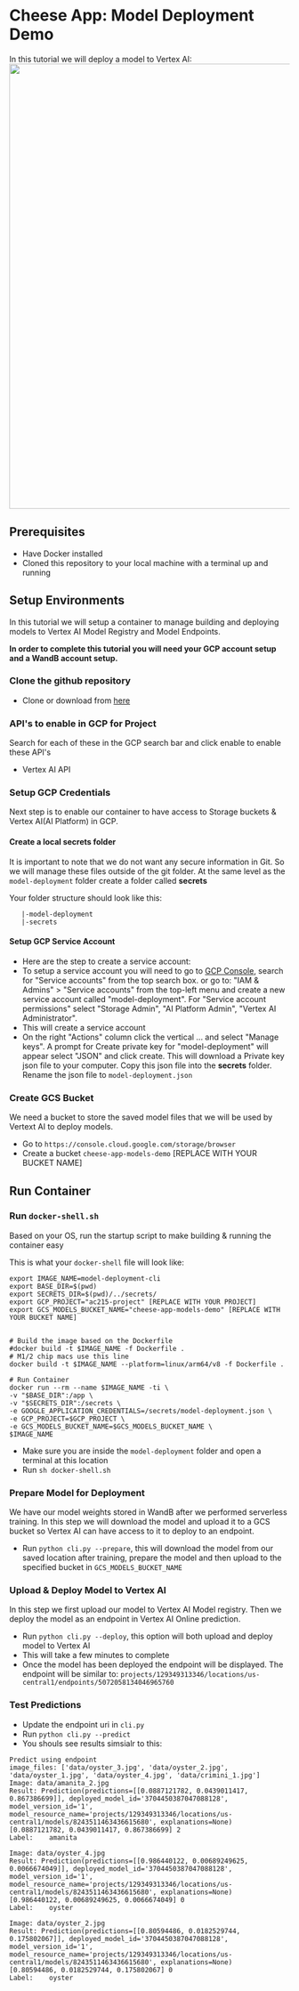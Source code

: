 # Cheese App: Model Deployment Demo

In this tutorial we will deploy a model to Vertex AI:
<img src="images/serverless-model-deployment.png"  width="800">

## Prerequisites
* Have Docker installed
* Cloned this repository to your local machine with a terminal up and running

## Setup Environments
In this tutorial we will setup a container to manage building and deploying models to Vertex AI Model Registry and Model Endpoints.

**In order to complete this tutorial you will need your GCP account setup and a WandB account setup.**

### Clone the github repository
- Clone or download from [here](https://github.com/dlops-io/model-deployment)

### API's to enable in GCP for Project
Search for each of these in the GCP search bar and click enable to enable these API's
* Vertex AI API

### Setup GCP Credentials
Next step is to enable our container to have access to Storage buckets & Vertex AI(AI Platform) in  GCP. 

#### Create a local **secrets** folder

It is important to note that we do not want any secure information in Git. So we will manage these files outside of the git folder. At the same level as the `model-deployment` folder create a folder called **secrets**

Your folder structure should look like this:
```
   |-model-deployment
   |-secrets
```

#### Setup GCP Service Account
- Here are the step to create a service account:
- To setup a service account you will need to go to [GCP Console](https://console.cloud.google.com/home/dashboard), search for  "Service accounts" from the top search box. or go to: "IAM & Admins" > "Service accounts" from the top-left menu and create a new service account called "model-deployment". For "Service account permissions" select "Storage Admin", "AI Platform Admin", "Vertex AI Administrator".
- This will create a service account
- On the right "Actions" column click the vertical ... and select "Manage keys". A prompt for Create private key for "model-deployment" will appear select "JSON" and click create. This will download a Private key json file to your computer. Copy this json file into the **secrets** folder. Rename the json file to `model-deployment.json`

### Create GCS Bucket

We need a bucket to store the saved model files that we will be used by Vertext AI to deploy models.

- Go to `https://console.cloud.google.com/storage/browser`
- Create a bucket `cheese-app-models-demo` [REPLACE WITH YOUR BUCKET NAME]

## Run Container

### Run `docker-shell.sh`
Based on your OS, run the startup script to make building & running the container easy

This is what your `docker-shell` file will look like:
```
export IMAGE_NAME=model-deployment-cli
export BASE_DIR=$(pwd)
export SECRETS_DIR=$(pwd)/../secrets/
export GCP_PROJECT="ac215-project" [REPLACE WITH YOUR PROJECT]
export GCS_MODELS_BUCKET_NAME="cheese-app-models-demo" [REPLACE WITH YOUR BUCKET NAME]


# Build the image based on the Dockerfile
#docker build -t $IMAGE_NAME -f Dockerfile .
# M1/2 chip macs use this line
docker build -t $IMAGE_NAME --platform=linux/arm64/v8 -f Dockerfile .

# Run Container
docker run --rm --name $IMAGE_NAME -ti \
-v "$BASE_DIR":/app \
-v "$SECRETS_DIR":/secrets \
-e GOOGLE_APPLICATION_CREDENTIALS=/secrets/model-deployment.json \
-e GCP_PROJECT=$GCP_PROJECT \
-e GCS_MODELS_BUCKET_NAME=$GCS_MODELS_BUCKET_NAME \
$IMAGE_NAME
```

- Make sure you are inside the `model-deployment` folder and open a terminal at this location
- Run `sh docker-shell.sh`

### Prepare Model for Deployment
We have our model weights stored in WandB after we performed serverless training. In this step we will download the model and upload it to a GCS bucket so Vertex AI can have access to it to deploy to an endpoint.

* Run `python cli.py --prepare`, this will download the model from our saved location after training, prepare the model and then upload to the specified bucket in `GCS_MODELS_BUCKET_NAME`

### Upload & Deploy Model to Vertex AI
In this step we first upload our model to Vertex AI Model registry. Then we deploy the model as an endpoint in Vertex AI Online prediction.

* Run `python cli.py --deploy`, this option will both upload and deploy model to Vertex AI
* This will take a few minutes to complete
* Once the model has been deployed the endpoint will be displayed. The endpoint will be similar to: `projects/129349313346/locations/us-central1/endpoints/5072058134046965760`

### Test Predictions

* Update the endpoint uri in `cli.py`
* Run `python cli.py --predict`
* You  shouls see results simsialr to this:
```
Predict using endpoint
image_files: ['data/oyster_3.jpg', 'data/oyster_2.jpg', 'data/oyster_1.jpg', 'data/oyster_4.jpg', 'data/crimini_1.jpg']
Image: data/amanita_2.jpg
Result: Prediction(predictions=[[0.0887121782, 0.0439011417, 0.867386699]], deployed_model_id='3704450387047088128', model_version_id='1', model_resource_name='projects/129349313346/locations/us-central1/models/8243511463436615680', explanations=None)
[0.0887121782, 0.0439011417, 0.867386699] 2
Label:    amanita 

Image: data/oyster_4.jpg
Result: Prediction(predictions=[[0.986440122, 0.00689249625, 0.0066674049]], deployed_model_id='3704450387047088128', model_version_id='1', model_resource_name='projects/129349313346/locations/us-central1/models/8243511463436615680', explanations=None)
[0.986440122, 0.00689249625, 0.0066674049] 0
Label:    oyster 

Image: data/oyster_2.jpg
Result: Prediction(predictions=[[0.80594486, 0.0182529744, 0.175802067]], deployed_model_id='3704450387047088128', model_version_id='1', model_resource_name='projects/129349313346/locations/us-central1/models/8243511463436615680', explanations=None)
[0.80594486, 0.0182529744, 0.175802067] 0
Label:    oyster 
```